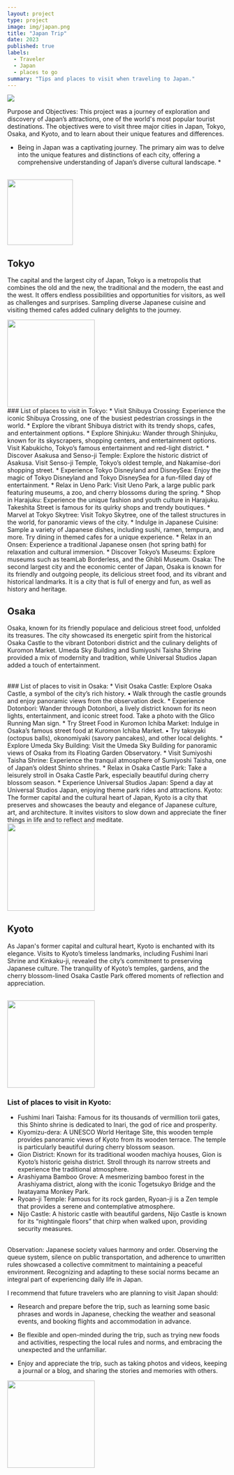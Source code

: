 ```yaml
---
layout: project
type: project
image: img/japan.png
title: "Japan Trip"
date: 2023
published: true
labels:
  - Traveler
  - Japan
  - places to go 
summary: "Tips and places to visit when traveling to Japan."
---
```


<img class="img-fluid" src="../img/japan.png">  

Purpose and Objectives: This project was a journey of exploration and discovery of Japan’s attractions, one of the world's most popular tourist destinations. The objectives were to visit three major cities in Japan, Tokyo, Osaka, and Kyoto, and to learn about their unique features and differences.

* Being in Japan was a captivating journey. The primary aim was to delve into the unique features and distinctions of each city, offering a comprehensive understanding of Japan’s diverse cultural landscape. *


<br />

<img width="150px" class="rounded float-start pe-4" src="../img/3.jpg">

## Tokyo
The capital and the largest city of Japan, Tokyo is a metropolis that combines the old and the new, the traditional and the modern, the east and the west. It offers endless possibilities and opportunities for visitors, as well as challenges and surprises. Sampling diverse Japanese cuisine and visiting themed cafes added culinary delights to the journey.

<img width="200px" class="rounded float-start pe-4" src="../img/5.jpg">
<br />
### List of places to visit in Tokyo:
*	Visit Shibuya Crossing: Experience the iconic Shibuya Crossing, one of the busiest pedestrian crossings in the world.
*	Explore the vibrant Shibuya district with its trendy shops, cafes, and entertainment options.
*	Explore Shinjuku: Wander through Shinjuku, known for its skyscrapers, shopping centers, and entertainment options. Visit Kabukicho, Tokyo’s famous entertainment and red-light district.
*	Discover Asakusa and Senso-ji Temple: Explore the historic district of Asakusa. Visit Senso-ji Temple, Tokyo’s oldest temple, and Nakamise-dori shopping street.
*	Experience Tokyo Disneyland and DisneySea: Enjoy the magic of Tokyo Disneyland and Tokyo DisneySea for a fun-filled day of entertainment.
*	Relax in Ueno Park: Visit Ueno Park, a large public park featuring museums, a zoo, and cherry blossoms during the spring.
*	Shop in Harajuku: Experience the unique fashion and youth culture in Harajuku. Takeshita Street is famous for its quirky shops and trendy boutiques.
*	Marvel at Tokyo Skytree: Visit Tokyo Skytree, one of the tallest structures in the world, for panoramic views of the city.
*	Indulge in Japanese Cuisine: Sample a variety of Japanese dishes, including sushi, ramen, tempura, and more. Try dining in themed cafes for a unique experience.
*	Relax in an Onsen: Experience a traditional Japanese onsen (hot spring bath) for relaxation and cultural immersion.
*	Discover Tokyo’s Museums: Explore museums such as teamLab Borderless, and the Ghibli Museum.
Osaka: The second largest city and the economic center of Japan, Osaka is known for its friendly and outgoing people, its delicious street food, and its vibrant and historical landmarks. It is a city that is full of energy and fun, as well as history and heritage.

<br />

## Osaka
Osaka, known for its friendly populace and delicious street food, unfolded its treasures. The city showcased its energetic spirit from the historical Osaka Castle to the vibrant Dotonbori district and the culinary delights of Kuromon Market. Umeda Sky Building and Sumiyoshi Taisha Shrine provided a mix of modernity and tradition, while Universal Studios Japan added a touch of entertainment.

<br />
### List of places to visit in Osaka:
*	Visit Osaka Castle: Explore Osaka Castle, a symbol of the city’s rich history. • Walk through the castle grounds and enjoy panoramic views from the observation deck.
*	Experience Dotonbori: Wander through Dotonbori, a lively district known for its neon lights, entertainment, and iconic street food. Take a photo with the Glico Running Man sign.
*	Try Street Food in Kuromon Ichiba Market: Indulge in Osaka’s famous street food at Kuromon Ichiba Market. • Try takoyaki (octopus balls), okonomiyaki (savory pancakes), and other local delights.
*	Explore Umeda Sky Building: Visit the Umeda Sky Building for panoramic views of Osaka from its Floating Garden Observatory.
*	Visit Sumiyoshi Taisha Shrine: Experience the tranquil atmosphere of Sumiyoshi Taisha, one of Japan’s oldest Shinto shrines.
*	Relax in Osaka Castle Park: Take a leisurely stroll in Osaka Castle Park, especially beautiful during cherry blossom season.
*	Experience Universal Studios Japan: Spend a day at Universal Studios Japan, enjoying theme park rides and attractions.
Kyoto: The former capital and the cultural heart of Japan, Kyoto is a city that preserves and showcases the beauty and elegance of Japanese culture, art, and architecture. It invites visitors to slow down and appreciate the finer things in life and to reflect and meditate.

<br />
<img width="200px" class="rounded float-start pe-4" src="../img/6.jpeg">

## Kyoto
As Japan's former capital and cultural heart, Kyoto is enchanted with its elegance. Visits to Kyoto’s timeless landmarks, including Fushimi Inari Shrine and Kinkaku-ji, revealed the city’s commitment to preserving Japanese culture. The tranquility of Kyoto’s temples, gardens, and the cherry blossom-lined Osaka Castle Park offered moments of reflection and appreciation.

<br />
<img width="200px" class="rounded float-start pe-4" src="../img/2.jpg">


### List of places to visit in Kyoto:
*	Fushimi Inari Taisha: Famous for its thousands of vermillion torii gates, this Shinto shrine is dedicated to Inari, the god of rice and prosperity.
*	Kiyomizu-dera: A UNESCO World Heritage Site, this wooden temple provides panoramic views of Kyoto from its wooden terrace. The temple is particularly beautiful during cherry blossom season.
*	Gion District: Known for its traditional wooden machiya houses, Gion is Kyoto’s historic geisha district. Stroll through its narrow streets and experience the traditional atmosphere.
*	Arashiyama Bamboo Grove: A mesmerizing bamboo forest in the Arashiyama district, along with the iconic Togetsukyo Bridge and the Iwatayama Monkey Park.
*	Ryoan-ji Temple: Famous for its rock garden, Ryoan-ji is a Zen temple that provides a serene and contemplative atmosphere.
*	Nijo Castle: A historic castle with beautiful gardens, Nijo Castle is known for its “nightingale floors” that chirp when walked upon, providing security measures.

<br />
Observation: Japanese society values harmony and order. Observing the queue system, silence on public transportation, and adherence to unwritten rules showcased a collective commitment to maintaining a peaceful environment. Recognizing and adapting to these social norms became an integral part of experiencing daily life in Japan.

I recommend that future travelers who are planning to visit Japan should:
*	Research and prepare before the trip, such as learning some basic phrases and words in Japanese, checking the weather and seasonal events, and booking flights and accommodation in advance.

*	Be flexible and open-minded during the trip, such as trying new foods and activities, respecting the local rules and norms, and embracing the unexpected and the unfamiliar.

*	Enjoy and appreciate the trip, such as taking photos and videos, keeping a journal or a blog, and sharing the stories and memories with others.

<img width="200px" class="rounded float-start pe-4" src="../img/4.jpg">
